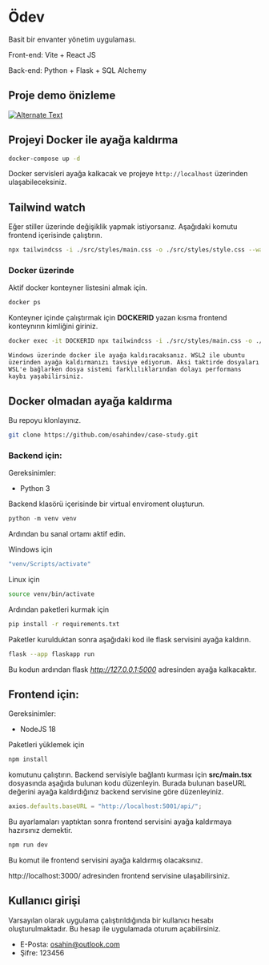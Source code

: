 # Ödev

Basit bir envanter yönetim uygulaması.

Front-end: Vite + React JS

Back-end: Python + Flask + SQL Alchemy

## Proje demo önizleme

<a target="_blank" href="https://drive.google.com/file/d/1nMSIVRXkgMY9ja0GPOdYV4SfqdE6wvjJ/preview" title="Link Title"><img src="https://lh3.googleusercontent.com/u/0/drive-viewer/AKGpihb1MCkZZEmkMGc4iq6igz99YxuOnun9MEdryPsiON6sq1NVwiq0u-x6s4_OoscDiSuSnsERxz_IHmjoKqEyTXMImXZLH6s7sE4=w1920-h1080-k-rw-v1-pd" alt="Alternate Text" /></a>

## Projeyi Docker ile ayağa kaldırma

```bash
docker-compose up -d
```

Docker servisleri ayağa kalkacak ve projeye `http://localhost` üzerinden ulaşabileceksiniz.

## Tailwind watch

Eğer stiller üzerinde değişiklik yapmak istiyorsanız. Aşağıdaki komutu frontend içerisinde çalıştırın.

```bash
npx tailwindcss -i ./src/styles/main.css -o ./src/styles/style.css --watch
```

### Docker üzerinde

Aktif docker konteyner listesini almak için.

```bash
docker ps
```

Konteyner içinde çalıştırmak için **DOCKERID** yazan kısma frontend konteynırın kimliğini giriniz.

```bash
docker exec -it DOCKERID npx tailwindcss -i ./src/styles/main.css -o ./src/styles/style.css --watch
```

~~~
Windows üzerinde docker ile ayağa kaldıracaksanız. WSL2 ile ubuntu üzerinden ayağa kaldırmanızı tavsiye ediyorum. Aksi taktirde dosyaları WSL'e bağlarken dosya sistemi farklılıklarından dolayı performans kaybı yaşabilirsiniz.
~~~

## Docker olmadan ayağa kaldırma

Bu repoyu klonlayınız.

```bash
git clone https://github.com/osahindev/case-study.git
```

### Backend için:

Gereksinimler:

* Python 3

Backend klasörü içerisinde bir virtual enviroment oluşturun.

```python
python -m venv venv
```

Ardından bu sanal ortamı aktif edin.

Windows için

```bash
"venv/Scripts/activate"
```

Linux için

```bash
source venv/bin/activate
```

Ardından paketleri kurmak için 

```bash
pip install -r requirements.txt
```

Paketler kurulduktan sonra aşağıdaki kod ile flask servisini ayağa kaldırın.

```bash
flask --app flaskapp run 
```

Bu kodun ardından flask *http://127.0.0.1:5000* adresinden ayağa kalkacaktır.

## Frontend için:

Gereksinimler:

* NodeJS 18

Paketleri yüklemek için

```bash
npm install
```

komutunu çalıştırın. Backend servisiyle bağlantı kurması için **src/main.tsx** dosyasında aşağıda bulunan kodu düzenleyin. Burada bulunan baseURL değerini ayağa kaldırdığınız backend servisine göre düzenleyiniz. 

```javascript
axios.defaults.baseURL = "http://localhost:5001/api/";
```

Bu ayarlamaları yaptıktan sonra frontend servisini ayağa kaldırmaya hazırsınız demektir.

```bash
npm run dev
```

Bu komut ile frontend servisini ayağa kaldırmış olacaksınız.

http://localhost:3000/ adresinden frontend servisine ulaşabilirsiniz.


## Kullanıcı girişi

Varsayılan olarak uygulama çalıştırıldığında bir kullanıcı hesabı oluşturulmaktadır. Bu hesap ile uygulamada oturum açabilirsiniz.

* E-Posta: osahin@outlook.com
* Şifre: 123456
